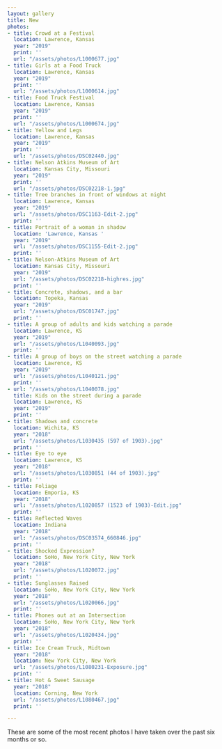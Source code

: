 ```yaml
---
layout: gallery
title: New
photos:
- title: Crowd at a Festival
  location: Lawrence, Kansas
  year: "2019"
  print: ''
  url: "/assets/photos/L1000677.jpg"
- title: Girls at a Food Truck
  location: Lawrence, Kansas
  year: "2019"
  print: ''
  url: "/assets/photos/L1000614.jpg"
- title: Food Truck Festival
  location: Lawrence, Kansas
  year: "2019"
  print: ''
  url: "/assets/photos/L1000674.jpg"
- title: Yellow and Legs
  location: Lawrence, Kansas
  year: "2019"
  print: ''
  url: "/assets/photos/DSC02440.jpg"
- title: Nelson Atkins Museum of Art
  location: Kansas City, Missouri
  year: "2019"
  print: ''
  url: "/assets/photos/DSC02218-1.jpg"
- title: Tree branches in front of windows at night
  location: Lawrence, Kansas
  year: "2019"
  url: "/assets/photos/DSC1163-Edit-2.jpg"
  print: ''
- title: Portrait of a woman in shadow
  location: 'Lawrence, Kansas '
  year: "2019"
  url: "/assets/photos/DSC1155-Edit-2.jpg"
  print: ''
- title: Nelson-Atkins Museum of Art
  location: Kansas City, Missouri
  year: "2019"
  url: "/assets/photos/DSC02218-highres.jpg"
  print: ''
- title: Concrete, shadows, and a bar
  location: Topeka, Kansas
  year: "2019"
  url: "/assets/photos/DSC01747.jpg"
  print: ''
- title: A group of adults and kids watching a parade
  location: Lawrence, KS
  year: "2019"
  url: "/assets/photos/L1040093.jpg"
  print: ''
- title: A group of boys on the street watching a parade
  location: Lawrence, KS
  year: "2019"
  url: "/assets/photos/L1040121.jpg"
  print: ''
- url: "/assets/photos/L1040078.jpg"
  title: Kids on the street during a parade
  location: Lawrence, KS
  year: "2019"
  print: ''
- title: Shadows and concrete
  location: Wichita, KS
  year: "2018"
  url: "/assets/photos/L1030435 (597 of 1903).jpg"
  print: ''
- title: Eye to eye
  location: Lawrence, KS
  year: "2018"
  url: "/assets/photos/L1030851 (44 of 1903).jpg"
  print: ''
- title: Foliage
  location: Emporia, KS
  year: "2018"
  url: "/assets/photos/L1020857 (1523 of 1903)-Edit.jpg"
  print: ''
- title: Reflected Waves
  location: Indiana
  year: "2018"
  url: "/assets/photos/DSC03574_660846.jpg"
  print: ''
- title: Shocked Expression?
  location: SoHo, New York City, New York
  year: "2018"
  url: "/assets/photos/L1020072.jpg"
  print: ''
- title: Sunglasses Raised
  location: SoHo, New York City, New York
  year: "2018"
  url: "/assets/photos/L1020066.jpg"
  print: ''
- title: Phones out at an Intersection
  location: SoHo, New York City, New York
  year: "2018"
  url: "/assets/photos/L1020434.jpg"
  print: ''
- title: Ice Cream Truck, Midtown
  year: "2018"
  location: New York City, New York
  url: "/assets/photos/L1080231-Exposure.jpg"
  print: ''
- title: Hot & Sweet Sausage
  year: "2018"
  location: Corning, New York
  url: "/assets/photos/L1080467.jpg"
  print: ''

---
```

<p>These are some of the most recent photos I have taken over the past six months or so.</p>
